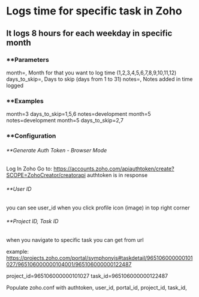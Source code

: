 # Logs time for specific task in Zoho

## It logs 8 hours for each weekday in specific month

### **Parameters

month=, Month for that you want to log time (1,2,3,4,5,6,7,8,9,10,11,12)
days_to_skip=, Days to skip (days from 1 to 31)
notes=, Notes added in time logged

### **Examples
month=3 days_to_skip=1,5,6 notes=development
month=5 notes=development
month=5 days_to_skip=2,7

### **Configuration

###### **Generate Auth Token - Browser Mode

Log In Zoho
Go to: https://accounts.zoho.com/apiauthtoken/create?SCOPE=ZohoCreator/creatorapi
authtoken is in response

###### **User ID
you can see user_id when you click profile icon (image) in top right corner

###### **Project ID, Task ID
when you navigate to specific task you can get
from url

example: https://projects.zoho.com/portal/symphonyis#taskdetail/965106000000101027/965106000000104001/965106000000122487

project_id=965106000000101027
task_id=965106000000122487


Populate zoho.conf with authtoken, user_id, portal_id, project_id, task_id,
